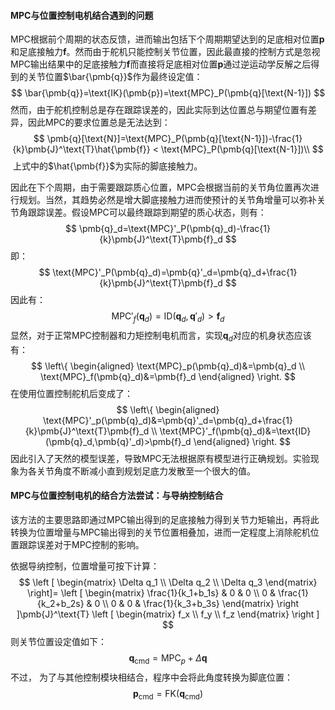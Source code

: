 #### MPC与位置控制电机结合遇到的问题

MPC根据前个周期的状态反馈，进而输出包括下个周期期望达到的足底相对位置$\pmb{p}$和足底接触力$\pmb{f}$。然而由于舵机只能控制关节位置，因此最直接的控制方式是忽视MPC输出结果中的足底接触力$\pmb{f}$而直接将足底相对位置$\pmb{p}$通过逆运动学反解之后得到的关节位置$\bar{\pmb{q}}$作为最终设定值：
$$
\bar{\pmb{q}}=\text{IK}(\pmb{p})=\text{MPC}_P(\pmb{q}[\text{N-1}])
$$
​    然而，由于舵机控制总是存在跟踪误差的，因此实际到达位置总与期望位置有差异，因此MPC的要求位置总是无法达到：
$$
\pmb{q}[\text{N}]=\text{MPC}_P(\pmb{q}[\text{N-1}])-\frac{1}{k}\pmb{J}^\text{T}\hat{\pmb{f}} < \text{MPC}_P(\pmb{q}[\text{N-1}])\\
$$
​    上式中的$\hat{\pmb{f}}$为实际的脚底接触力。

  因此在下个周期，由于需要跟踪质心位置，MPC会根据当前的关节角位置再次进行规划。当然，其趋势必然是增大脚底接触力进而使预计的关节角增量可以弥补关节角跟踪误差。假设MPC可以最终跟踪到期望的质心状态，则有：
$$
\pmb{q}_d=\text{MPC}'_P(\pmb{q}_d)-\frac{1}{k}\pmb{J}^\text{T}\pmb{f}_d
$$
即：
$$
\text{MPC}'_P(\pmb{q}_d)=\pmb{q}'_d=\pmb{q}_d+\frac{1}{k}\pmb{J}^\text{T}\pmb{f}_d
$$
因此有：
$$
\text{MPC}'_f(\pmb{q}_d)=\text{ID}(\pmb{q}_d,\pmb{q}'_d)>\pmb{f}_d
$$
  显然，对于正常MPC控制器和力矩控制电机而言，实现$\pmb{q}_d$对应的机身状态应该有：
$$
\left\{
\begin{aligned}
\text{MPC}_p(\pmb{q}_d)&=\pmb{q}_d \\
\text{MPC}_f(\pmb{q}_d)&=\pmb{f}_d
\end{aligned}
\right.
$$
   在使用位置控制舵机后变成了：
$$
\left\{
\begin{aligned}
\text{MPC}'_p(\pmb{q}_d)&=\pmb{q}'_d=\pmb{q}_d+\frac{1}{k}\pmb{J}^\text{T}\pmb{f}_d \\
\text{MPC}'_f(\pmb{q}_d)&=\text{ID}(\pmb{q}_d,\pmb{q}'_d)>\pmb{f}_d
\end{aligned}
\right.
$$
  因此引入了天然的模型误差，导致MPC无法根据原有模型进行正确规划。实验现象为各关节角度不断减小直到规划足底力发散至一个很大的值。



#### MPC与位置控制电机的结合方法尝试：与导纳控制结合

该方法的主要思路即通过MPC输出得到的足底接触力得到关节力矩输出，再将此转换为位置增量与MPC输出得到的关节位置相叠加，进而一定程度上消除舵机位置跟踪误差对于MPC控制的影响。

依据导纳控制，位置增量可按下计算：
$$
\left [
\begin{matrix}
\Delta q_1 \\
\Delta q_2 \\
\Delta q_3
\end{matrix}
\right]=
\left [
\begin{matrix}
\frac{1}{k_1+b_1s} & 0 & 0 \\
0 & \frac{1}{k_2+b_2s} & 0 \\
0 & 0 & \frac{1}{k_3+b_3s}
\end{matrix}
\right ]\pmb{J}^\text{T}
\left [
\begin{matrix}
f_x \\
f_y \\
f_z
\end{matrix}
\right ]
$$
则关节位置设定值如下：
$$
\pmb{q}_\text{cmd}=\text{MPC}_p+\Delta\pmb{q}
$$
不过， 为了与其他控制模块相结合，程序中会将此角度转换为脚底位置：
$$
\pmb{p}_\text{cmd}=\text{FK}(\pmb{q}_\text{cmd})
$$




















